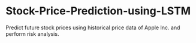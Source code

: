 # Stock-Price-Prediction-using-LSTM
Predict future stock prices using historical price data of Apple Inc. and perform risk analysis.
